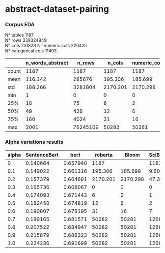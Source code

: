 # abstract-dataset-pairing


### Corpus EDA
N° tables 1187 <br />
N° rows 339324849 <br />
N° cols 231828
N° numeric cols 220425 <br />
N° categorical cols 11403 <br />

|       | n_words_abstract | n_rows   | n_cols   | numeric_cols | categorical_cols |
|-------|------------------|----------|----------|--------------|------------------|
| count | 1187             | 1187     | 1187     | 1187         | 1187             |
| mean  | 116.142          | 285876   | 195.306  | 185.699      | 9.607            |
| std   | 188.266          | 3281804  | 2170.201 | 2170.298     | 47.393           |
| min   | 1                | 0        | 0        | 0            | 0                |
| 25%   | 18               | 75       | 6        | 2            | 1                |
| 50%   | 49               | 436      | 12       | 6            | 2                |
| 75%   | 160              | 4024     | 31       | 16           | 7                |
| max   | 2001             | 76245109 | 50282    | 50281        | 1266             |

### Alpha variations results

| alpha | SentenceBert |    bert    |  roberta  |    Bloom   | SciBert   |  w2v   |   fst  |
|-------|--------------|------------|-----------|------------|-----------|--------|--------|
|   0   |   0.140664   |  0.657940  | 1187      |            | 1187      |        |        |
| 0.1   |   0.149022   |  0.661316  | 195.306   | 185.699    | 9.607     |        |        |
| 0.2   |   0.157379   |  0.664691  | 2170.201  | 2170.298   | 47.393    |        |        |
| 0.3   |   0.165736   |  0.668067  | 0         | 0          | 0         |        |        |
| 0.4   |   0.174093   |  0.671443  | 6         | 2          | 1         |        |        |
| 0.5   |   0.182450   |  0.674819  | 12        | 6          | 2         |        |        |
| 0.6   |   0.190807   |  0.678195  | 31        | 16         | 7         |        |        |
| 0.7   |   0.199165   |  0.681571  | 50282     | 50281      | 1266      |        |        |
| 0.8   |   0.207522   |  0.684947  | 50282     | 50281      | 1266      |        |        |
| 0.9   |   0.215879   |  0.688323  | 50282     | 50281      | 1266      |        |        |
| 1.0   |   0.224236   |  0.691699  | 50282     | 50281      | 1266      |        |        |